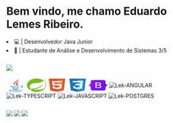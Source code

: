 # Bem vindo, me chamo Eduardo Lemes Ribeiro.
  <div>
    <lu>
      <li>💻 | Desenvolvedor Java Junior</li>
      <li>📖 | Estudante de Análise e Desenvolvimento de Sistemas 3/5</li>
    </lu>
</div>
  
  ##
  
  <div>
    <a href="https://github.com/Leksuz">
    <img height="150em" src="https://github-readme-stats.vercel.app/api?username=Leksuz&show_icons=true&theme=graywhite&include_all_commits=true&count_private=true"/></a>
  </div>
  <div style="display: inline_block"><br>
    <img align="center" alt="Lek-JAVA" height="35" width="50" src="https://raw.githubusercontent.com/devicons/devicon/master/icons/java/java-original.svg">
    <img align="center" alt="Lek-SPRING" height="35" width="50" src="https://raw.githubusercontent.com/devicons/devicon/master/icons/spring/spring-original.svg">
    <img align="center" alt="Lek-HTML" height="35" width="50" src="https://raw.githubusercontent.com/devicons/devicon/master/icons/html5/html5-original.svg">
    <img align="center" alt="Lek-CSS" height="35" width="50" src="https://raw.githubusercontent.com/devicons/devicon/master/icons/css3/css3-original.svg">
    <img align="center" alt="Lek-BOOTSTRAP" height="35" width="50" src="https://raw.githubusercontent.com/devicons/devicon/master/icons/bootstrap/bootstrap-original.svg">
    <img align="center" alt="Lek-ANGULAR" height="35" width="50" src="https://cdn.jsdelivr.net/gh/devicons/devicon/icons/angularjs/angularjs-plain.svg">
    <img align="center" alt="Lek-TYPESCRIPT" height="35" width="50" src="https://cdn.jsdelivr.net/gh/devicons/devicon/icons/typescript/typescript-original.svg">
    <img align="center" alt="Lek-JAVASCRIPT" height="35" width="50" src="https://cdn.jsdelivr.net/gh/devicons/devicon/icons/javascript/javascript-plain.svg">
    <img align="center" alt="Lek-POSTGRES" height="35" width="50" src="https://cdn.jsdelivr.net/gh/devicons/devicon/icons/postgresql/postgresql-original.svg">
  </div>
  
  ##

<div> 
  <a href="https://instagram.com/edulemes22" target="_blank"><img src="https://img.shields.io/badge/Instagram-E4405F?style=for-the-badge&logo=instagram&logoColor=white" target="_blank"></a> 
  <a href = "mailto:eduardolemes.rb@gmail.com"><img src="https://img.shields.io/badge/Gmail-D14836?style=for-the-badge&logo=gmail&logoColor=white" target="_blank"></a>
  <a href="https://www.linkedin.com/in/eduardolemes22/" target="_blank"><img src="https://img.shields.io/badge/LinkedIn-0077B5?style=for-the-badge&logo=linkedin&logoColor=white" target="_blank"></a> 
</div>
